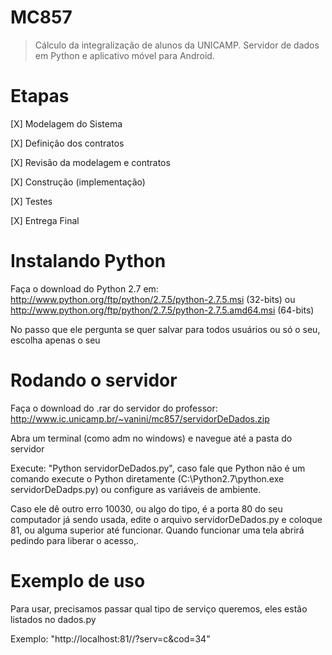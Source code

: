 MC857
=====

>Cálculo da integralização de alunos da UNICAMP. Servidor de dados em Python e aplicativo móvel para Android.


Etapas
=====
>
[X] Modelagem do Sistema
>
[X] Definição dos contratos
>
[X] Revisão da modelagem e contratos
>
[X] Construção (implementação)
>
[X] Testes
>
[X] Entrega Final

Instalando Python
=====
>
Faça o download do Python 2.7 em: http://www.python.org/ftp/python/2.7.5/python-2.7.5.msi (32-bits) ou http://www.python.org/ftp/python/2.7.5/python-2.7.5.amd64.msi (64-bits)
>
No passo que ele pergunta se quer salvar para todos usuários ou só o seu, escolha apenas o seu

Rodando o servidor
=====
>
Faça o download do .rar do servidor do professor: http://www.ic.unicamp.br/~vanini/mc857/servidorDeDados.zip
>
Abra um terminal (como adm no windows) e navegue até a pasta do servidor
>
Execute: "Python servidorDeDados.py", caso fale que Python não é um comando execute o Python diretamente (C:\Python2.7\python.exe servidorDeDadps.py) ou configure as variáveis de ambiente.
>
Caso ele dê outro erro 10030, ou algo do tipo, é a porta 80 do seu computador já sendo usada, edite o arquivo servidorDeDados.py e coloque 81, ou alguma superior até funcionar. Quando funcionar uma tela abrirá pedindo para liberar o acesso,.

Exemplo de uso
=====
>
Para usar, precisamos passar qual tipo de serviço queremos, eles estão listados no dados.py
>
Exemplo: "http://localhost:81//?serv=c&cod=34"

